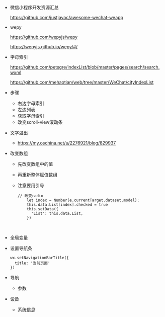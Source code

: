 

- 微信小程序开发资源汇总

    https://github.com/justjavac/awesome-wechat-weapp         

- wepy

  https://github.com/wepyjs/wepy

  https://wepyjs.github.io/wepy/#/

- 字母索引     

  https://github.com/petsgre/indexList/blob/master/pages/search/search.wxml  

  https://github.com/mehaotian/web/tree/master/WeChat/cityIndexList  

- 步骤

  - 右边字母索引
  - 左边列表
  - 获取字母索引
  - 改变scroll-view滚动条

- 文字溢出

    - https://my.oschina.net/u/2276921/blog/829937

- 改变数组

    - 先改变数组中的值

    - 再重新整体赋值数组

    - 注意要用引号

        ```
        // 改变radio
            let index = Number(e.currentTarget.dataset.model);
            this.data.List[index].checked = true
            this.setData({
              'List': this.data.List,
            })
        ```

        ​

- 全局变量

- 设置导航条

    ```
    wx.setNavigationBarTitle({
      title: '当前页面'
    })
    ```

- 导航

    - 参数

- 设备

    - 系统信息